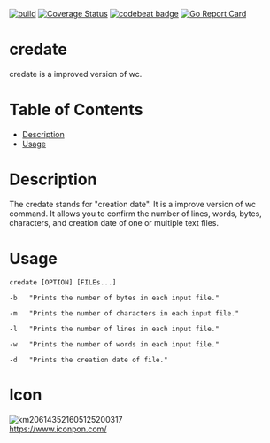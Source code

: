 [![build](https://github.com/t4kuya/credate/actions/workflows/build.yml/badge.svg)](https://github.com/t4kuya/credate/actions/workflows/build.yml)
[![Coverage Status](https://coveralls.io/repos/github/t4kuya/credate/badge.svg?branch=main)](https://coveralls.io/github/t4kuya/credate?branch=main)
[![codebeat badge](https://codebeat.co/badges/17166784-c833-4edf-89e9-4a43d306ad8d)](https://codebeat.co/projects/github-com-t4kuya-credate-main)
[![Go Report Card](https://goreportcard.com/badge/github.com/t4kuya/credate)](https://goreportcard.com/report/github.com/t4kuya/credate)
# credate
credate is a improved version of wc.

# Table of Contents
- [Description](#Description)
- [Usage](#Usage)

# Description
The credate stands for "creation date". It is a improve version of wc command. It allows you to confirm the number of lines, words, bytes, characters, and creation date of one or multiple text files.
# Usage
```
credate [OPTION] [FILEs...]

-b   "Prints the number of bytes in each input file."

-m   "Prints the number of characters in each input file."

-l   "Prints the number of lines in each input file."

-w   "Prints the number of words in each input file."

-d   "Prints the creation date of file."
```
# Icon
![km206143521605125200317](https://user-images.githubusercontent.com/84721993/119422504-392efc00-bd3c-11eb-8752-0f3b7403f648.png)
<br>https://www.iconpon.com/
